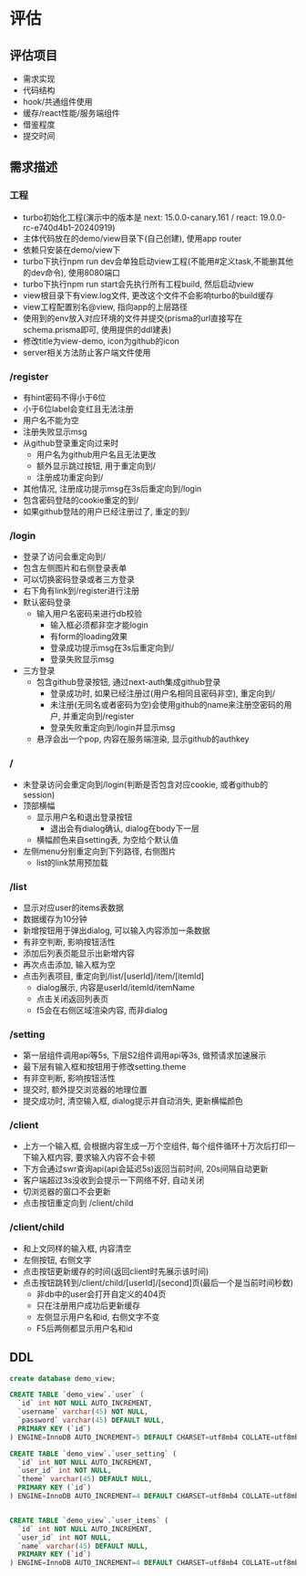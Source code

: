 # 评估

## 评估项目
* 需求实现
* 代码结构
* hook/共通组件使用
* 缓存/react性能/服务端组件
* 借鉴程度
* 提交时间

## 需求描述

### 工程
* turbo初始化工程(演示中的版本是 next: 15.0.0-canary.161 / react: 19.0.0-rc-e740d4b1-20240919)
* 主体代码放在的demo/view目录下(自己创建), 使用app router
* 依赖只安装在demo/view下
* turbo下执行npm run dev会单独启动view工程(不能用#定义task,不能删其他的dev命令), 使用8080端口
* turbo下执行npm run start会先执行所有工程build, 然后启动view
* view根目录下有view.log文件, 更改这个文件不会影响turbo的build缓存
* view工程配置别名@view, 指向app的上层路径
* 使用到的env放入对应环境的文件并提交(prisma的url直接写在schema.prisma即可, 使用提供的ddl建表)
* 修改title为view-demo, icon为github的icon
* server相关方法防止客户端文件使用

### /register
* 有hint密码不得小于6位
* 小于6位label会变红且无法注册
* 用户名不能为空
* 注册失败显示msg
* 从github登录重定向过来时
    * 用户名为github用户名且无法更改
    * 额外显示跳过按钮, 用于重定向到/
    * 注册成功重定向到/
* 其他情况, 注册成功提示msg在3s后重定向到/login
* 包含密码登陆的cookie重定的到/
* 如果github登陆的用户已经注册过了, 重定的到/

### /login
* 登录了访问会重定向到/
* 包含左侧图片和右侧登录表单
* 可以切换密码登录或者三方登录
* 右下角有link到/register进行注册
* 默认密码登录
    * 输入用户名密码来进行db校验
        * 输入框必须都非空才能login
        * 有form的loading效果
        * 登录成功提示msg在3s后重定向到/
        * 登录失败显示msg
* 三方登录
    * 包含github登录按钮, 通过next-auth集成github登录
        * 登录成功时, 如果已经注册过(用户名相同且密码非空), 重定向到/
        * 未注册(无同名或者密码为空)会使用github的name来注册空密码的用户, 并重定向到/register
        * 登录失败重定向到/login并显示msg
    * 悬浮会出一个pop, 内容在服务端渲染, 显示github的authkey

### /
* 未登录访问会重定向到/login(判断是否包含对应cookie, 或者github的session)
* 顶部横幅
    * 显示用户名和退出登录按钮
        * 退出会有dialog确认, dialog在body下一层
    * 横幅颜色来自setting表, 为空给个默认值
* 左侧menu分别重定向到下列路径, 右侧图片
    * list的link禁用预加载

### /list
* 显示对应user的items表数据
* 数据缓存为10分钟
* 新增按钮用于弹出dialog, 可以输入内容添加一条数据
* 有非空判断, 影响按钮活性
* 添加后列表页能显示出新增内容
* 再次点击添加, 输入框为空
* 点击列表项目, 重定向到/list/\[userId]/item/\[itemId]
    * dialog展示, 内容是userId/itemId/itemName
    * 点击关闭返回列表页
    * f5会在右侧区域渲染内容, 而非dialog

### /setting
* 第一层组件调用api等5s, 下层S2组件调用api等3s, 做预请求加速展示
* 最下层有输入框和按钮用于修改setting.theme
* 有非空判断, 影响按钮活性
* 提交时, 额外提交浏览器的地理位置
* 提交成功时, 清空输入框, dialog提示并自动消失, 更新横幅颜色

### /client
* 上方一个输入框, 会根据内容生成一万个空组件, 每个组件循环十万次后打印一下输入框内容, 要求输入内容不会卡顿
* 下方会通过swr查询api(api会延迟5s)返回当前时间, 20s间隔自动更新
* 客户端超过3s没收到会提示一下网络不好, 自动关闭
* 切浏览器的窗口不会更新
* 点击按钮重定向到 /client/child

### /client/child
* 和上文同样的输入框, 内容清空
* 左侧按钮, 右侧文字
* 点击按钮更新缓存的时间(返回client时先展示该时间)
* 点击按钮跳转到/client/child/\[userId]/\[second]页(最后一个是当前时间秒数)
    * 非db中的user会打开自定义的404页
    * 只在注册用户成功后更新缓存
    * 左侧显示用户名和id, 右侧文字不变
    * F5后两侧都显示用户名和id


## DDL
```sql
create database demo_view;

CREATE TABLE `demo_view`.`user` (
  `id` int NOT NULL AUTO_INCREMENT,
  `username` varchar(45) NOT NULL,
  `password` varchar(45) DEFAULT NULL,
  PRIMARY KEY (`id`)
) ENGINE=InnoDB AUTO_INCREMENT=5 DEFAULT CHARSET=utf8mb4 COLLATE=utf8mb4_0900_ai_ci;

CREATE TABLE `demo_view`.`user_setting` (
  `id` int NOT NULL AUTO_INCREMENT,
  `user_id` int NOT NULL,
  `theme` varchar(45) DEFAULT NULL,
  PRIMARY KEY (`id`)
) ENGINE=InnoDB AUTO_INCREMENT=4 DEFAULT CHARSET=utf8mb4 COLLATE=utf8mb4_0900_ai_ci;


CREATE TABLE `demo_view`.`user_items` (
  `id` int NOT NULL AUTO_INCREMENT,
  `user_id` int NOT NULL,
  `name` varchar(45) DEFAULT NULL,
  PRIMARY KEY (`id`)
) ENGINE=InnoDB AUTO_INCREMENT=4 DEFAULT CHARSET=utf8mb4 COLLATE=utf8mb4_0900_ai_ci;
```